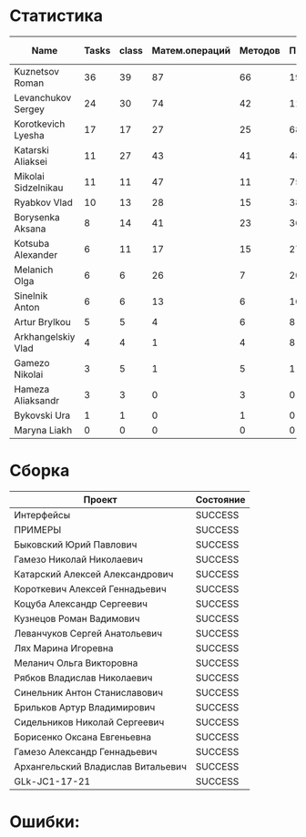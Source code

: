 # Статистика

| Name | Tasks | class | Матем.операций | Методов | Присваиваний | анон.класов | внутр.класов | констант | логирование | лямбды | переменных | перхватов исключений | приват. методов | приват. полей | сравнений | циклов |
| --- | --- | --- | --- | --- | --- | --- | --- | --- | --- | --- | --- | --- | --- | --- | --- | --- |
| Kuznetsov Roman | 36 | 39 | 87 | 66 | 195 | 2 | 0 | 0 | 0 | 0 | 137 | 0 | 6 | 4 | 17 | 36 |
| Levanchukov Sergey | 24 | 30 | 74 | 42 | 112 | 0 | 1 | 0 | 0 | 0 | 90 | 0 | 7 | 2 | 18 | 24 |
| Korotkevich Lyesha | 17 | 17 | 27 | 25 | 68 | 0 | 0 | 0 | 0 | 0 | 50 | 0 | 0 | 0 | 11 | 6 |
| Katarski Aliaksei | 11 | 27 | 43 | 41 | 48 | 0 | 0 | 0 | 0 | 0 | 45 | 0 | 12 | 8 | 13 | 13 |
| Mikolai Sidzelnikau | 11 | 11 | 47 | 11 | 75 | 0 | 0 | 0 | 0 | 0 | 51 | 0 | 0 | 0 | 3 | 4 |
| Ryabkov Vlad | 10 | 13 | 28 | 15 | 38 | 0 | 0 | 0 | 0 | 0 | 38 | 0 | 1 | 0 | 7 | 2 |
| Borysenka Aksana | 8 | 14 | 41 | 23 | 36 | 0 | 0 | 0 | 0 | 0 | 35 | 0 | 8 | 2 | 14 | 6 |
| Kotsuba Alexander | 6 | 11 | 17 | 15 | 27 | 0 | 0 | 0 | 0 | 0 | 27 | 0 | 3 | 2 | 6 | 5 |
| Melanich Olga | 6 | 6 | 26 | 7 | 20 | 0 | 0 | 0 | 0 | 0 | 20 | 0 | 0 | 0 | 0 | 0 |
| Sinelnik Anton | 6 | 6 | 13 | 6 | 16 | 0 | 0 | 0 | 0 | 0 | 16 | 0 | 0 | 0 | 0 | 0 |
| Artur Brylkou | 5 | 5 | 4 | 6 | 8 | 0 | 0 | 0 | 0 | 0 | 8 | 0 | 0 | 0 | 0 | 0 |
| Arkhangelskiy Vlad | 4 | 4 | 1 | 4 | 8 | 0 | 0 | 0 | 0 | 0 | 8 | 0 | 0 | 0 | 0 | 0 |
| Gamezo Nikolai | 3 | 5 | 1 | 5 | 1 | 0 | 0 | 0 | 0 | 0 | 1 | 0 | 0 | 0 | 0 | 1 |
| Hameza Aliaksandr | 3 | 3 | 0 | 3 | 0 | 0 | 0 | 0 | 0 | 0 | 0 | 0 | 0 | 0 | 0 | 0 |
| Bykovski Ura | 1 | 1 | 0 | 1 | 0 | 0 | 0 | 0 | 0 | 0 | 0 | 0 | 0 | 0 | 0 | 0 |
| Maryna Liakh | 0 | 0 | 0 | 0 | 0 | 0 | 0 | 0 | 0 | 0 | 0 | 0 | 0 | 0 | 0 | 0 |


# Сборка

| Проект | Состояние |
| --- | --- |
| Интерфейсы  | SUCCESS |
| ПРИМЕРЫ  | SUCCESS |
| Быковский Юрий Павлович  | SUCCESS |
| Гамезо Николай Николаевич  | SUCCESS |
| Катарский Алексей Александрович  | SUCCESS |
| Короткевич Алексей Геннадьевич  | SUCCESS |
| Коцуба Александр Сергеевич  | SUCCESS |
| Кузнецов Роман Вадимович  | SUCCESS |
| Леванчуков Сергей Анатольевич  | SUCCESS |
| Лях Марина Игоревна  | SUCCESS |
| Меланич Ольга Викторовна  | SUCCESS |
| Рябков Владислав Николаевич  | SUCCESS |
| Синельник Антон Станиславович  | SUCCESS |
| Брильков Артур Владимирович  | SUCCESS |
| Сидельников Николай Сергеевич  | SUCCESS |
| Борисенко Оксана Евгеньевна  | SUCCESS |
| Гамезо Александр Геннадьевич  | SUCCESS |
| Архангельский Владислав Витальевич  | SUCCESS |
| GLk-JC1-17-21  | SUCCESS |


# Ошибки:

